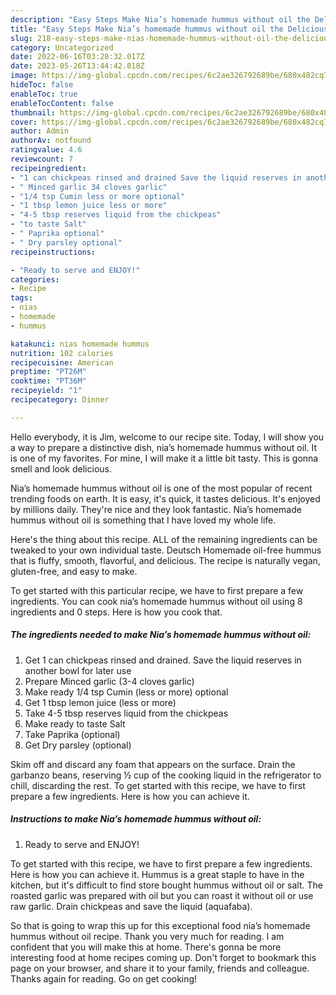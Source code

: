 ```yaml
---
description: "Easy Steps Make Nia’s homemade hummus without oil the Delicious"
title: "Easy Steps Make Nia’s homemade hummus without oil the Delicious"
slug: 218-easy-steps-make-nias-homemade-hummus-without-oil-the-delicious
category: Uncategorized
date: 2022-06-16T03:28:32.017Z
date: 2023-05-26T13:44:42.018Z
image: https://img-global.cpcdn.com/recipes/6c2ae326792689be/680x482cq70/nias-homemade-hummus-without-oil-recipe-main-photo.jpg
hideToc: false
enableToc: true
enableTocContent: false
thumbnail: https://img-global.cpcdn.com/recipes/6c2ae326792689be/680x482cq70/nias-homemade-hummus-without-oil-recipe-main-photo.jpg
cover: https://img-global.cpcdn.com/recipes/6c2ae326792689be/680x482cq70/nias-homemade-hummus-without-oil-recipe-main-photo.jpg
author: Admin
authorAv: notfound
ratingvalue: 4.6
reviewcount: 7
recipeingredient:
- "1 can chickpeas rinsed and drained Save the liquid reserves in another bowl for later use"
- " Minced garlic 34 cloves garlic"
- "1/4 tsp Cumin less or more optional"
- "1 tbsp lemon juice less or more"
- "4-5 tbsp reserves liquid from the chickpeas"
- "to taste Salt"
- " Paprika optional"
- " Dry parsley optional"
recipeinstructions:

- "Ready to serve and ENJOY!"
categories:
- Recipe
tags:
- nias
- homemade
- hummus

katakunci: nias homemade hummus 
nutrition: 102 calories
recipecuisine: American
preptime: "PT26M"
cooktime: "PT36M"
recipeyield: "1"
recipecategory: Dinner

---
```



Hello everybody, it is Jim, welcome to our recipe site. Today, I will show you a way to prepare a distinctive dish, nia’s homemade hummus without oil. It is one of my favorites. For mine, I will make it a little bit tasty. This is gonna smell and look delicious.

Nia’s homemade hummus without oil is one of the most popular of recent trending foods on earth. It is easy, it's quick, it tastes delicious. It's enjoyed by millions daily. They're nice and they look fantastic. Nia’s homemade hummus without oil is something that I have loved my whole life.

Here&#39;s the thing about this recipe. ALL of the remaining ingredients can be tweaked to your own individual taste. Deutsch Homemade oil-free hummus that is fluffy, smooth, flavorful, and delicious. The recipe is naturally vegan, gluten-free, and easy to make.


To get started with this particular recipe, we have to first prepare a few ingredients. You can cook nia’s homemade hummus without oil using 8 ingredients and 0 steps. Here is how you cook that.

<!--inarticleads1-->

##### The ingredients needed to make Nia’s homemade hummus without oil:

1. Get 1 can chickpeas rinsed and drained. Save the liquid reserves in another bowl for later use
1. Prepare  Minced garlic (3-4 cloves garlic)
1. Make ready 1/4 tsp Cumin (less or more) optional
1. Get 1 tbsp lemon juice (less or more)
1. Take 4-5 tbsp reserves liquid from the chickpeas
1. Make ready to taste Salt
1. Take  Paprika (optional)
1. Get  Dry parsley (optional)


Skim off and discard any foam that appears on the surface. Drain the garbanzo beans, reserving ½ cup of the cooking liquid in the refrigerator to chill, discarding the rest. To get started with this recipe, we have to first prepare a few ingredients. Here is how you can achieve it. 

<!--inarticleads2-->

##### Instructions to make Nia’s homemade hummus without oil:


1. Ready to serve and ENJOY!

To get started with this recipe, we have to first prepare a few ingredients. Here is how you can achieve it. Hummus is a great staple to have in the kitchen, but it&#39;s difficult to find store bought hummus without oil or salt. The roasted garlic was prepared with oil but you can roast it without oil or use raw garlic. Drain chickpeas and save the liquid (aquafaba). 

So that is going to wrap this up for this exceptional food nia’s homemade hummus without oil recipe. Thank you very much for reading. I am confident that you will make this at home. There's gonna be more interesting food at home recipes coming up. Don't forget to bookmark this page on your browser, and share it to your family, friends and colleague. Thanks again for reading. Go on get cooking!
